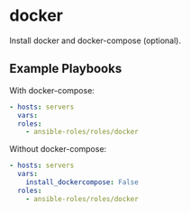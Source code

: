 # docker

Install docker and docker-compose (optional).

## Example Playbooks

With docker-compose:

```yaml
- hosts: servers
  vars:
  roles:
    - ansible-roles/roles/docker
```

Without docker-compose:

```yaml
- hosts: servers
  vars:
    install_dockercompose: False
  roles:
    - ansible-roles/roles/docker
```
